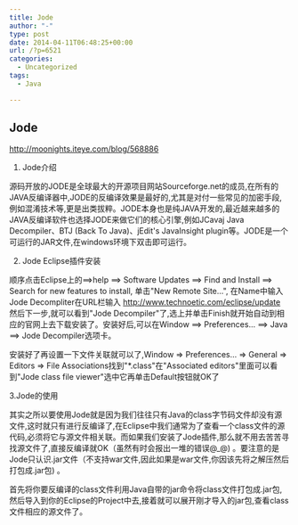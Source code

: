 ```yaml
---
title: Jode
author: "-"
type: post
date: 2014-04-11T06:48:25+00:00
url: /?p=6521
categories:
  - Uncategorized
tags:
  - Java

---
```

## Jode
http://moonights.iteye.com/blog/568886

1. Jode介绍

源码开放的JODE是全球最大的开源项目网站Sourceforge.net的成员,在所有的JAVA反编译器中,JODE的反编译效果是最好的,尤其是对付一些常见的加密手段,例如混淆技术等,更是出类拔粹。JODE本身也是纯JAVA开发的,最近越来越多的JAVA反编译软件也选择JODE来做它们的核心引擎,例如JCavaj Java Decompiler、BTJ (Back To Java)、jEdit's JavaInsight plugin等。JODE是一个可运行的JAR文件,在windows环境下双击即可运行。

2. Jode Eclipse插件安装

顺序点击Eclipse上的==>help ==> Software Updates ==> Find and Install ==> Search for new features to install, 单击"New Remote Site...", 在Name中输入Jode Decompliter在URL栏输入 http://www.technoetic.com/eclipse/update 然后下一步,就可以看到"Jode Decompiler"了,选上并单击Finish就开始自动到相应的官网上去下载安装了。安装好后,可以在Window ==> Preferences... ==> Java ==> Jode Decompiler选项卡。

安装好了再设置一下文件关联就可以了,Window => Preferences... => General => Editors => File Associations找到"*.class"在"Associated editors"里面可以看到"Jode class file viewer"选中它再单击Default按钮就OK了

3.Jode的使用

其实之所以要使用Jode就是因为我们往往只有Java的class字节码文件却没有源文件,这时就只有进行反编译了,在Eclipse中我们通常为了查看一个class文件的源代码,必须将它与源文件相关联。而如果我们安装了Jode插件,那么就不用去苦苦寻找源文件了,直接反编译就OK（虽然有时会报出一堆的错误@_@) 。要注意的是Jode只认识.jar文件（不支持war文件,因此如果是war文件,你因该先将之解压然后打包成.jar包) 。

首先将你要反编译的class文件利用Java自带的jar命令将class文件打包成.jar包,然后导入到你的Eclipse的Project中去,接着就可以展开刚才导入的jar包,查看class文件相应的源文件了。